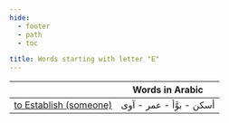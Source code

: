 ```yaml
---
hide:
  - footer
  - path
  - toc

title: Words starting with letter "E"
---
```


|  | Words in Arabic |
| ---- | ---- |
| [to Establish (someone)](../S/settle-someone.md) | أسكن - بوَّأ - عمر - آوى  |
